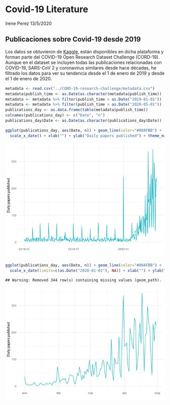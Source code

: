 Covid-19 Literature
================
Irene Perez
13/5/2020

## Publicaciones sobre Covid-19 desde 2019

Los datos se obtuvieron de
[Kaggle](https://www.kaggle.com/allen-institute-for-ai/CORD-19-research-challenge),
están disponibles en dicha plataforma y forman parte del COVID-19 Open
Research Dataset Challenge (CORD-19). Aunque en el dataset se incluyen
todas las publicaciones relacionadas con COVID-19, SARS-CoV 2 y
coronavirus similares desde hace décadas, he filtrado los datos para ver
su tendencia desde el 1 de enero de 2019 y desde el 1 de enero de 2020.

``` r
metadata <- read.csv("../CORD-19-research-challenge/metadata.csv")
metadata$publish_time <- as.Date(as.character(metadata$publish_time))
metadata <- metadata %>% filter(publish_time > as.Date("2019-01-01"))
metadata <- metadata %>% filter(publish_time < as.Date("2020-05-01"))
publications_day <- as.data.frame(table(metadata$publish_time))
colnames(publications_day) <- c("Date", "n")
publications_day$Date <- as.Date(as.character(publications_day$Date))
```

``` r
ggplot(publications_day, aes(Date, n)) + geom_line(color="#00AFBB") +
  scale_x_date() + xlab("") + ylab("Daily papers published") + theme_minimal()
```

![](covid_literature_files/figure-gfm/2019-1.png)<!-- -->

``` r
ggplot(publications_day, aes(Date, n)) + geom_line(color="#00AFBB") +
  scale_x_date(limits=c(as.Date("2020-01-01"), NA)) + xlab("") + ylab("Daily papers published") + theme_minimal()
```

    ## Warning: Removed 344 row(s) containing missing values (geom_path).

![](covid_literature_files/figure-gfm/2020-1.png)<!-- -->
